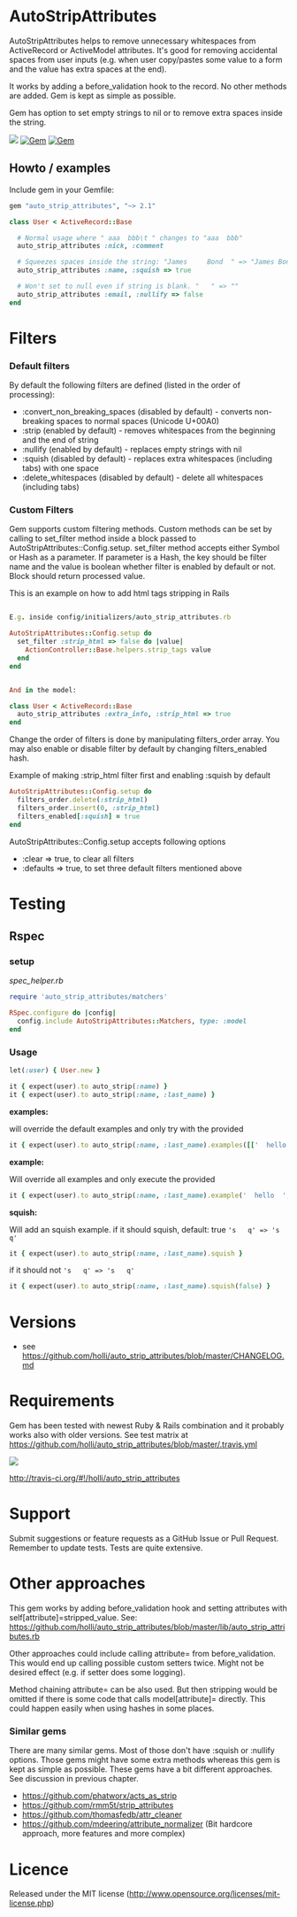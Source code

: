 # AutoStripAttributes

AutoStripAttributes helps to remove unnecessary whitespaces from ActiveRecord or ActiveModel attributes.
It's good for removing accidental spaces from user inputs (e.g. when user copy/pastes some value to a form and the value has extra spaces at the end).

It works by adding a before_validation hook to the record. No other methods are added. Gem is kept as simple as possible.

Gem has option to set empty strings to nil or to remove extra spaces inside the string.

[<img src="https://secure.travis-ci.org/holli/auto_strip_attributes.png" />](http://travis-ci.org/holli/auto_strip_attributes)
[![Gem](https://img.shields.io/gem/dt/auto_strip_attributes.svg?maxAge=2592000)](https://rubygems.org/gems/auto_strip_attributes/)
[![Gem](https://img.shields.io/gem/v/auto_strip_attributes.svg?maxAge=2592000)](https://rubygems.org/gems/auto_strip_attributes/)

## Howto / examples

Include gem in your Gemfile:

```ruby
gem "auto_strip_attributes", "~> 2.1"
```

```ruby
class User < ActiveRecord::Base

  # Normal usage where " aaa  bbb\t " changes to "aaa  bbb"
  auto_strip_attributes :nick, :comment

  # Squeezes spaces inside the string: "James     Bond  " => "James Bond"
  auto_strip_attributes :name, :squish => true

  # Won't set to null even if string is blank. "   " => ""
  auto_strip_attributes :email, :nullify => false
end
```

# Filters
### Default filters

By default the following filters are defined (listed in the order of processing):

- :convert_non_breaking_spaces (disabled by default) - converts non-breaking spaces to normal spaces (Unicode U+00A0)
- :strip (enabled by default) - removes whitespaces from the beginning and the end of string
- :nullify (enabled by default) - replaces empty strings with nil
- :squish (disabled by default) - replaces extra whitespaces (including tabs) with one space
- :delete_whitespaces (disabled by default) - delete all whitespaces (including tabs)

### Custom Filters

Gem supports custom filtering methods. Custom methods can be set by calling to set_filter method
inside a block passed to AutoStripAttributes::Config.setup. set_filter method accepts either Symbol or Hash as a
parameter. If parameter is a Hash, the key should be filter name and the value is boolean whether filter is enabled by
default or not. Block should return processed value.

This is an example on how to add html tags stripping in Rails

```ruby

E.g. inside config/initializers/auto_strip_attributes.rb

AutoStripAttributes::Config.setup do
  set_filter :strip_html => false do |value|
    ActionController::Base.helpers.strip_tags value
  end
end


And in the model:

class User < ActiveRecord::Base
  auto_strip_attributes :extra_info, :strip_html => true
end

```

Change the order of filters is done by manipulating filters_order array. You may also enable or disable filter by
default by changing filters_enabled hash.

Example of making :strip_html filter first and enabling :squish by default

```ruby
AutoStripAttributes::Config.setup do
  filters_order.delete(:strip_html)
  filters_order.insert(0, :strip_html)
  filters_enabled[:squish] = true
end
```

AutoStripAttributes::Config.setup accepts following options

- :clear => true, to clear all filters
- :defaults => true, to set three default filters mentioned above

# Testing

## Rspec

### setup
_spec_helper.rb_

```ruby
require 'auto_strip_attributes/matchers'

RSpec.configure do |config|
  config.include AutoStripAttributes::Matchers, type: :model
end
```

### Usage

```ruby
let(:user) { User.new }

it { expect(user).to auto_strip(:name) }
it { expect(user).to auto_strip(:name, :last_name) }
```

**examples:**

will override the default examples and only try with the provided
```ruby
it { expect(user).to auto_strip(:name, :last_name).examples([['  hello  ', 'hello'], ['', '']]) }
```

**example:**

Will override all examples and only execute the provided
```ruby
it { expect(user).to auto_strip(:name, :last_name).example('  hello  ', 'hello') }
```
**squish:**

Will add an squish example.
if it should squish, default: true
`'s   q' => 's q'`

```ruby
it { expect(user).to auto_strip(:name, :last_name).squish }
```

if it should not
`'s   q' => 's   q'`

```ruby
it { expect(user).to auto_strip(:name, :last_name).squish(false) }
```



# Versions

- see https://github.com/holli/auto_strip_attributes/blob/master/CHANGELOG.md


# Requirements

Gem has been tested with newest Ruby & Rails combination and it probably works also with older versions. See test matrix at https://github.com/holli/auto_strip_attributes/blob/master/.travis.yml

[<img src="https://secure.travis-ci.org/holli/auto_strip_attributes.png" />](http://travis-ci.org/holli/auto_strip_attributes)

http://travis-ci.org/#!/holli/auto_strip_attributes

# Support

Submit suggestions or feature requests as a GitHub Issue or Pull Request. Remember to update tests. Tests are quite extensive.

# Other approaches

This gem works by adding before_validation hook and setting attributes with self[attribute]=stripped_value. See: https://github.com/holli/auto_strip_attributes/blob/master/lib/auto_strip_attributes.rb

Other approaches could include calling attribute= from before_validation. This would end up calling possible custom setters twice. Might not be desired effect (e.g. if setter does some logging).

Method chaining attribute= can be also used. But then stripping would be omitted if there is some code that calls model[attribute]= directly. This could happen easily when using hashes in some places.

### Similar gems

There are many similar gems. Most of those don't have :squish or :nullify options. Those gems
might have some extra methods whereas this gem is kept as simple as possible. These gems have a bit
different approaches. See discussion in previous chapter.

- https://github.com/phatworx/acts_as_strip
- https://github.com/rmm5t/strip_attributes
- https://github.com/thomasfedb/attr_cleaner
- https://github.com/mdeering/attribute_normalizer (Bit hardcore approach, more features and more complex)

# Licence

Released under the MIT license (http://www.opensource.org/licenses/mit-license.php)
